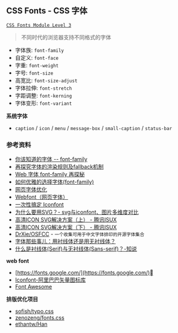 ## CSS Fonts - CSS 字体

[`CSS Fonts Module Level 3`](https://www.w3.org/TR/css-fonts-3/)

> 不同时代的浏览器支持不同格式的字体

* 字体族: `font-family`
* 自定义: `font-face`
* 字重: `font-weight`
* 字号: `font-size`
* 高宽比: `font-size-adjust`
* 字体拉伸: `font-stretch`
* 字距调整: `font-kerning`
* 字体变形: `font-variant`

**系统字体**

* `caption` / `icon` / `menu` / `message-box` / `small-caption` / `status-bar`

### 参考资料

* [你该知道的字体 -- font-family](https://github.com/chokcoco/iCSS/issues/6)
* [再探究字体的渲染规则及fallback机制](https://github.com/chokcoco/iCSS/issues/7)
* [Web 字体 font-family 再探秘](https://github.com/chokcoco/iCSS/issues/69)
* [如何优雅的选择字体(font-family)](https://segmentfault.com/a/1190000006110417)
* [网页字体优化](https://developers.google.com/web/fundamentals/performance/optimizing-content-efficiency/webfont-optimization?hl=zh-cn)
* [Webfont（网页字体）](https://glyphsapp.com/zn/tutorials/webfonts)
* [一次性搞定 Iconfont](https://juejin.im/post/5bee3c2451882532f40fc7c2)
* [为什么要用SVG？- svg与iconfont、图片多维度对比](https://cloud.tencent.com/developer/article/1154360)
* [高清ICON SVG解决方案（上） - 腾讯ISUX](https://cloud.tencent.com/developer/article/1154410)
* [高清ICON SVG解决方案（下） - 腾讯ISUX](https://cloud.tencent.com/developer/article/1154222)
* [DrXie/OSFCC](https://github.com/DrXie/OSFCC) - `一个收集可用于中文字体排印的开源字体集合`
* [字体那些事儿：用衬线体还是用无衬线体？](http://www.yophoo.com/word/18.html)
* [什么是衬线体(Serif)与无衬线体(Sans-serif)？-知说](https://www.chrafz.com/3250.html)

**web font**

* [https://fonts.google.com/](https://fonts.google.com/)
* [Iconfont-阿里巴巴矢量图标库](https://www.iconfont.cn/)
* [Font Awesome](https://fontawesome.com/)


**排版优化项目**

* [sofish/typo.css](https://github.com/sofish/typo.css)
* [zenozeng/fonts.css](https://github.com/zenozeng/fonts.css)
* [ethantw/Han](https://github.com/ethantw/Han)
